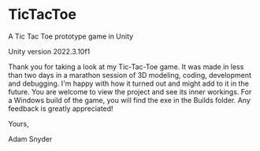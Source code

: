 # TicTacToe
A Tic Tac Toe prototype game in Unity

Unity version 2022.3.10f1

Thank you for taking a look at my Tic-Tac-Toe game. It was made in less than two days in a marathon session of 3D modeling, coding, development and debugging. I'm happy with how it turned out and might add to it in the future. You are welcome to view the project and see its inner workings. For a Windows build of the game, you will find the exe in the Builds folder. Any feedback is greatly appreciated!

Yours,

Adam Snyder
